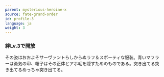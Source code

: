 ```yaml
---
parent: mysterious-heroine-x
source: fate-grand-order
id: profile-3
language: ja
weight: 3
---
```


### 絆Lv.3で開放

その姿はおおよそサーヴァントらしからぬラフ＆スポーティな服装。青いマフラーは勇気の印、帽子はその正体とアホ毛を隠すためのものである。突き出てる突き出てるめっちゃ突き出てる。
